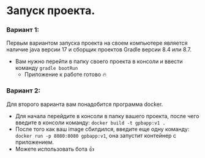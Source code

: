 # Запуск проекта.

### Вариант 1:
Первым вариантом запуска проекта на своем компьютере является наличие java версии 17 и сборщик проектов Gradle версии 8.4 или 8.7. 
- Вам нужно перейти в папку своего проекта в консоли и ввести команду ```gradle bootRun```
  - Приложение к работе готово :fire:

### Вариант 2:
Для второго варианта вам понадобится программа docker.
- Для начала перейдите в консоли в папку вашего проекта, после чего введите в консоли команду: ```docker build -t gpbapp:v1 .```
- После того как ваш image сбилдился, введите еще одну команду: ```docker run -p 8080:8080 gpbapp:v1```, она запустит контейнер с приложением.
- Можете использовать бота :+1:   